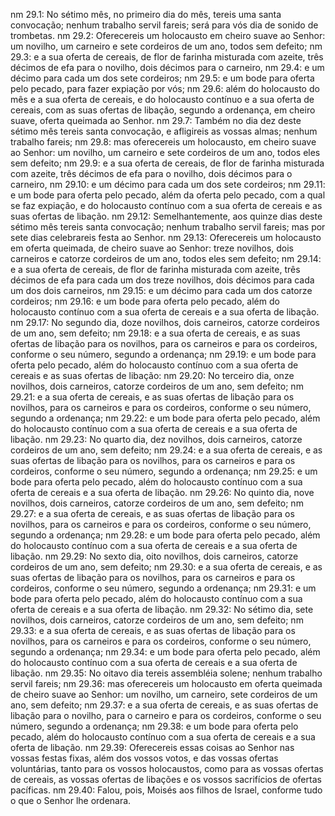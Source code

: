 nm 29.1: No sétimo mês, no primeiro dia do mês, tereis uma santa convocação; nenhum trabalho servil fareis; será para vós dia de sonido de trombetas.
nm 29.2: Oferecereis um holocausto em cheiro suave ao Senhor: um novilho, um carneiro e sete cordeiros de um ano, todos sem defeito;
nm 29.3: e a sua oferta de cereais, de flor de farinha misturada com azeite, três décimos de efa para o novilho, dois décimos para o carneiro,
nm 29.4: e um décimo para cada um dos sete cordeiros;
nm 29.5: e um bode para oferta pelo pecado, para fazer expiação por vós;
nm 29.6: além do holocausto do mês e a sua oferta de cereais, e do holocausto contínuo e a sua oferta de cereais, com as suas ofertas de libação, segundo a ordenança, em cheiro suave, oferta queimada ao Senhor.
nm 29.7: Também no dia dez deste sétimo mês tereis santa convocação, e afligireis as vossas almas; nenhum trabalho fareis;
nm 29.8: mas oferecereis um holocausto, em cheiro suave ao Senhor: um novilho, um carneiro e sete cordeiros de um ano, todos eles sem defeito;
nm 29.9: e a sua oferta de cereais, de flor de farinha misturada com azeite, três décimos de efa para o novilho, dois décimos para o carneiro,
nm 29.10: e um décimo para cada um dos sete cordeiros;
nm 29.11: e um bode para oferta pelo pecado, além da oferta pelo pecado, com a qual se faz expiação, e do holocausto contínuo com a sua oferta de cereais e as suas ofertas de libação.
nm 29.12: Semelhantemente, aos quinze dias deste sétimo mês tereis santa convocação; nenhum trabalho servil fareis; mas por sete dias celebrareis festa ao Senhor.
nm 29.13: Oferecereis um holocausto em oferta queimada, de cheiro suave ao Senhor: treze novilhos, dois carneiros e catorze cordeiros de um ano, todos eles sem defeito;
nm 29.14: e a sua oferta de cereais, de flor de farinha misturada com azeite, três décimos de efa para cada um dos treze novilhos, dois décimos para cada um dos dois carneiros,
nm 29.15: e um décimo para cada um dos catorze cordeiros;
nm 29.16: e um bode para oferta pelo pecado, além do holocausto contínuo com a sua oferta de cereais e a sua oferta de libação.
nm 29.17: No segundo dia, doze novilhos, dois carneiros, catorze cordeiros de um ano, sem defeito;
nm 29.18: e a sua oferta de cereais, e as suas ofertas de libação para os novilhos, para os carneiros e para os cordeiros, conforme o seu número, segundo a ordenança;
nm 29.19: e um bode para oferta pelo pecado, além do holocausto contínuo com a sua oferta de cereais e as suas ofertas de libação:
nm 29.20: No terceiro dia, onze novilhos, dois carneiros, catorze cordeiros de um ano, sem defeito;
nm 29.21: e a sua oferta de cereais, e as suas ofertas de libação para os novilhos, para os carneiros e para os cordeiros, conforme o seu número, segundo a ordenança;
nm 29.22: e um bode para oferta pelo pecado, além do holocausto contínuo com a sua oferta de cereais e a sua oferta de libação.
nm 29.23: No quarto dia, dez novilhos, dois carneiros, catorze cordeiros de um ano, sem defeito;
nm 29.24: e a sua oferta de cereais, e as suas ofertas de libação para os novilhos, para os carneiros e para os cordeiros, conforme o seu número, segundo a ordenança;
nm 29.25: e um bode para oferta pelo pecado, além do holocausto contínuo com a sua oferta de cereais e a sua oferta de libação.
nm 29.26: No quinto dia, nove novilhos, dois carneiros, catorze cordeiros de um ano, sem defeito;
nm 29.27: e a sua oferta de cereais, e as suas ofertas de libação para os novilhos, para os carneiros e para os cordeiros, conforme o seu número, segundo a ordenança;
nm 29.28: e um bode para oferta pelo pecado, além do holocausto contínuo com a sua oferta de cereais e a sua oferta de libação.
nm 29.29: No sexto dia, oito novilhos, dois carneiros, catorze cordeiros de um ano, sem defeito;
nm 29.30: e a sua oferta de cereais, e as suas ofertas de libação para os novilhos, para os carneiros e para os cordeiros, conforme o seu número, segundo a ordenança;
nm 29.31: e um bode para oferta pelo pecado, além do holocausto contínuo com a sua oferta de cereais e a sua oferta de libação.
nm 29.32: No sétimo dia, sete novilhos, dois carneiros, catorze cordeiros de um ano, sem defeito;
nm 29.33: e a sua oferta de cereais, e as suas ofertas de libação para os novilhos, para os carneiros e para os cordeiros, conforme o seu número, segundo a ordenança;
nm 29.34: e um bode para oferta pelo pecado, além do holocausto contínuo com a sua oferta de cereais e a sua oferta de libação.
nm 29.35: No oitavo dia tereis assembléia solene; nenhum trabalho servil fareis;
nm 29.36: mas oferecereis um holocausto em oferta queimada de cheiro suave ao Senhor: um novilho, um carneiro, sete cordeiros de um ano, sem defeito;
nm 29.37: e a sua oferta de cereais, e as suas ofertas de libação para o novilho, para o carneiro e para os cordeiros, conforme o seu número, segundo a ordenança;
nm 29.38: e um bode para oferta pelo pecado, além do holocausto contínuo com a sua oferta de cereais e a sua oferta de libação.
nm 29.39: Oferecereis essas coisas ao Senhor nas vossas festas fixas, além dos vossos votos, e das vossas ofertas voluntárias, tanto para os vossos holocaustos, como para as vossas ofertas de cereais, as vossas ofertas de libações e os vossos sacrifícios de ofertas pacíficas.
nm 29.40: Falou, pois, Moisés aos filhos de Israel, conforme tudo o que o Senhor lhe ordenara.

